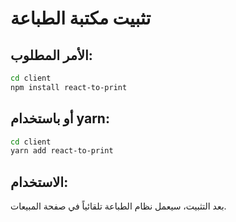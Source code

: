# تثبيت مكتبة الطباعة

## الأمر المطلوب:

```bash
cd client
npm install react-to-print
```

## أو باستخدام yarn:

```bash
cd client
yarn add react-to-print
```

## الاستخدام:

بعد التثبيت، سيعمل نظام الطباعة تلقائياً في صفحة المبيعات.
